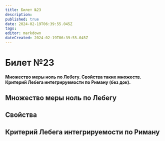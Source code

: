 ```yaml
---
title: Билет №23
description: 
published: true
date: 2024-02-19T06:39:55.045Z
tags: 
editor: markdown
dateCreated: 2024-02-19T06:39:55.045Z
---
```


# Билет №23
#### Множество меры ноль по Лебегу. Свойства таких множеств. Критерий Лебега интегрируемости по Риману (без док). 

## Множество меры ноль по Лебегу
## Свойства
## Критерий Лебега интегрируемости по Риману
